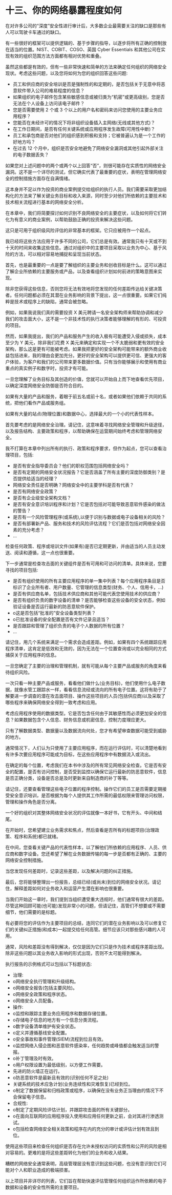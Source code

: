 # 十三、你的网络暴露程度如何

在对许多公司的“深度”安全性进行审计后，大多数企业最需要关注的缺口是那些有人可以驾驶卡车通过的缺口。

有一些很好的框架可以提供逻辑的、基于步骤的指导，以逐步将所有正确的控制放在适当的位置。NIST、COBIT、COSO、英国 Cyber Essentials 和其他公司在实现有效的组织范围方法方面都有相对优势和重叠。

虽然这些都是有效的，但有一些非常快速和简单的方法来确定任何组织的网络安全现状。考虑这些问题，以及您将如何为您的组织回答这些问题:

*   员工和供应商的安全培训是否是强制性的和定期的，是否包括关于无意中将恶意软件带入公司的难易程度的信息？
*   如果组织的电子邮件包含某些敏感信息或被归类为“机密”或更高级别，您是否无法在个人设备上访问该电子邮件？
*   您是否需要使用 2 个或 3 个以上的用户名和密码来访问您使用的主要业务应用程序？
*   您能否在未经许可的情况下将非组织设备插入主网络(无线或其他方式)？
*   在工作日期间，是否有任何关键系统或应用程序发生故障(可用性中断)？
*   员工和承包商是否对他们的组织感到积极和支持；它被普遍认为是一个工作的好地方吗？
*   在过去 12 个月中，组织是否安全地避免了网络安全漏洞或其他引起外部关注的电子数据丢失？

如果您对上述问题中的两个或两个以上回答“否”，则很可能存在实质性的网络安全漏洞。这不是一个详尽的测试，但它确实代表了最重要的症状，表明在管理网络安全的控制措施方面存在自满情绪。

这本身并不足以作为投资的商业案例提交给组织的执行人员。我们需要采取更加结构化的方法来了解关键业务目标和收入来源，同时至少对他们所依赖的主要技术和技术相关流程进行基本的网络安全分析。

在本章中，我们将简要探讨如何识别不良网络安全的主要症状，以及如何将它们转化为有意义的商业案例，以帮助鼓励正确的投资来解决这些问题。

这只是可用于组织级风险评估的非常基本的框架。它只应被用作一个起点。

我已经将这些方法应用于许多不同的公司，它们总是有效。通常我只有十天或不到十天的时间来收集这些信息。通过对组织中的主要项目采取以业务为中心、基于风险的方法，可以相对容易地捕捉和呈现当前状态。

首先，也是最重要的一点是要了解组织的主要业务和创收目标是什么。这可以通过了解企业所依赖的主要服务或产品，以及查看组织计划如何前进的策略意图来实现。

除非您获得这些信息，否则您将无法有效地将您发现的任何差距传达给关键决策者。任何问题都必须在其潜在业务影响的背景下提出，这一点很重要。如果它们纯粹是技术或程序上的缺陷，通常会被忽略。

例如，如果我说我们真的需要投资 X 美元聘请一名安全架构师来帮助协调和减少我们的攻击面大小，这不是一个非技术性的执行决策者能够理解的有形的、可投资的项目。

然而，如果我提出，我们的产品和服务产生的收入极有可能遭受入侵或损失，成本至少为 Y 美元，除非我们花费 X 美元来确定和实现一个不太脆弱和更有效的安全架构，那么这是更有可能被考虑。如果我把更好的安全架构可能带来的额外商业收益包括进来，我的理由会更加充分。更好的安全架构可以提供更可信、更强大的客户体验，为客户和我们的公司带来更多数据价值。只有当你能够展示和使用有商业重点的真实例子和数字时，投资才有可能。

一旦您理解了业务目标及其创造的价值，您就可以开始自上而下地查看优先项目，以确定深度网络安全防御是否符合目的。

如果有大量的产品和服务，着眼于前五名或前十名，或者如果他们依赖于共同的系统，把他们看作产品或服务组。

如果有大量的站点(物理位置)和数据中心，选择最大的一个小的代表性样本。

首先要考虑的是网络安全治理。请记住，这意味着寻找网络安全管理和升级途径，以及报告结构、主要政策和程序，以帮助确保在运营期间始终考虑和管理网络安全。

我不打算在本章中列出所有的执行、政策和程序要求，但作为起点，您可以查看治理项目，包括:

*   是否有安全指导委员会？他们的职权范围包括网络安全吗？
*   是否有定期的网络安全状况报告？它是否涵盖了所有主要的深度防御类别？是否提供给适当的经理？
*   网络安全责任是否明确？网络安全中的主要学科是否有代表？
*   是否有网络安全政策？
*   是否有企业级安全架构文档？
*   是否有安全意识培训程序和计划？它是否包括对可能导致恶意软件感染的做法的警告？
*   是否有一个风险管理程序(或系统),以便于识别与数据或电子设备相关的风险？
*   是否有部署新产品、服务和技术的风险评估流程？它们是否包括对网络安全因素的充分考虑？
*   …

检查任何政策、程序或培训文件(如果有)是否已定期更新，并由适当的人员主动发送、阅读和遵循，这一点也很重要。

下一步通常是检查攻击面的关键组件是否有可用和可访问的清单。具体来说，您要寻找的项目包括:

*   是否有组织使用的所有主要应用程序的单一集中列表？每个应用程序条目是否标识了企业所有者、用户数量、它管理的信息类型(财务、个人、信用卡，...)
*   是否有供应商名单，包括技术供应商和其他可能代表您使用技术的供应商？
*   是否有组织负责的数字设备的清单？是否能够检查这些设备的安全状态，例如验证设备是否运行最新的防恶意软件保护。
*   ο这是否包括“批准的”安全设备类型列表？
*   ο已批准设备的安全配置是否有文件记录且适当？
*   是否跟踪和管理了组织负责的电子个人数据的所有位置？
*   …

请记住，用几个系统来满足一个需求会造成差距。例如，如果有四个系统跟踪应用程序清单，这肯定是低效和无效的，因为无法在一个位置查询或以完全相同的方式捕获关于应用程序的信息。

一旦您确定了主要的治理和管理机制，就有可能从每个主要产品或服务的角度来看待组织风险。

一次只看一种主要产品或服务，看看他们做什么(业务目标)，他们使用什么电子数据，就像水管工跟踪水一样，看看信息流经或流向的所有电子位置。这将有助于了解要进一步调查的潜在攻击面项目、操作这些项目的人员(包括供应商)以及采取了哪些程序来确保网络安全得到一致考虑和应用。

考虑应用程序使用的数据类型。它是否包含任何由于其敏感性而必须更加安全的信息？如果数据包含个人信息、财务信息或机密信息，控制力度理应更大。

只有了解数据类型、数据量以及数据流向何处，您才有希望审查数据可能受到威胁的地方。

通常情况下，人们认为只使用了主要应用程序，而在运行评估时，可以清楚地看到有许多次要应用程序可能成为目标，在这些应用程序中有数据流入或流出。

在确定的每个位置，考虑我们在本书中涉及的所有常见网络安全检查。它是否有安全的配置，是否有访问控制，是否受到监控以确保它运行最新的防恶意软件，信息是否正确分类，设备是否总是及时更新来自制造商的补丁等等。

请记住，还要查看管理这些电子位置的程序控制。操作它们的员工是否需要定期接受安全意识培训，是否根据为每个人提供其工作所需的最低权限来管理访问权限，管理和操作角色是否分离。

一个好的组织对其整体网络安全状况的评估就像一本好书，它有开头、中间和结尾。

在开始时，您希望建立业务需求和焦点，然后查看是否所有的标题项目(治理政策、程序和系统)都已就绪。

在中间，您查看关键产品的代表性样本，以了解他们所依赖的应用程序、人员、供应商和数字设备。您还希望了解在业务数据传输的每一步是否都有正确的、主要的网络安全控制措施。

当您发现任何差距时，记录这些差距，以及解决问题的纠正措施。

最后，您将能够整理出一份报告，总结已经(或尚未)到位的网络安全状况。请记住，解释差距如何对业务收入和运营产生潜在影响也很重要。

当我们开始这一章时，我们提到当组织遭受重大违规时，他们通常有很大的差距。尽管这种回顾可能(也可能)发现非常小的问题，但请记住，高管们不想要或不需要细节，他们需要的是标题。

有必要将您的评估作为主要项目的总结，连同它们的潜在业务影响以及可以修复它们的关键纠正措施(和成本)一起提交给任何高管。细节应该只对那些感兴趣的人可用。

通常，风险和差距没有得到解决，仅仅是因为它们只是作为技术或程序差距出现。除非这些问题以其业务收入影响的形式出现，否则不太可能得到解决。

执行报告的示例格式可以包括以下标题状态:

*   治理:
*   ο网络安全执行管理和升级结构。
*   ο网络安全报告(包括主要风险)。
*   ο网络安全政策和程序状态。
*   ο网络安全人员配备。
*   操作:
*   ο监控和跟踪主要业务应用程序和数据存储位置。
*   ο存储电子信息的地方有一个信息分类流程。
*   ο数字设备清单维护有安全状态。
*   ο定义并遵循基线安全配置。
*   ο安全事故和事件管理(SIEM)流程到位且有效。
*   ο监控网络入侵企图和恶意软件感染率，任何趋势或峰值都会触发适当的警报。
*   ο补丁管理及时有效。
*   ο用户权限设置为最低级别，以方便工作需要。
*   先进的防火墙正在运行。
*   ο防恶意软件是最新且有效的(识别任何不足之处)
*   关键系统的技术应急计划(业务连续性和灾难恢复)已经到位。
*   ο制定了数据保留和归档政策或程序，以确保在没有业务正当理由的情况下不会保留电子信息。
*   合规性:
*   ο制定了定期风险评估计划，并跟踪攻击面的所有关键部分。
*   ο在面向互联网的应用程序投入使用和应用任何更新之前，会对其进行渗透测试。
*   ο包括检查网络安全相关政策和程序在内的充分的审计或评估计划有效且到位。

使用这些项目来检查任何组织是否存在允许未授权访问的实质性和公开的风险是相对容易的。更难的是将这些差距转化为他们的业务和收入结果。

糟糕的网络安全通常表明，高级管理层没有意识到这些问题，也没有意识到它们可能对个人和职业造成的极端损害。

以上项目并非详尽的列表，它们旨在帮助快速评估管理任何组织运作所依赖的电子数据和设备的安全性所需的主要项目。